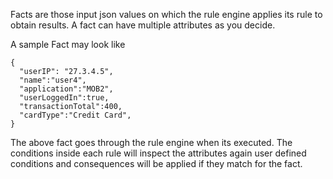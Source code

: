 Facts are those input json values on which the rule engine applies its rule to obtain results. A fact can have multiple attributes as you decide.

A sample Fact may look like

    {
	  "userIP": "27.3.4.5",
	  "name":"user4",
	  "application":"MOB2",
	  "userLoggedIn":true,
	  "transactionTotal":400,
	  "cardType":"Credit Card",
    }

The above fact goes through the rule engine when its executed. The conditions inside each rule will inspect the attributes again user defined conditions and consequences will be applied if they match for the fact. 